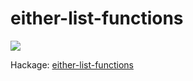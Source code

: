 # either-list-functions

[![](https://travis-ci.org/chris-martin/either-list-functions.svg)](https://travis-ci.org/chris-martin/either-list-functions)

Hackage: [either-list-functions](https://hackage.haskell.org/package/either-list-functions)
